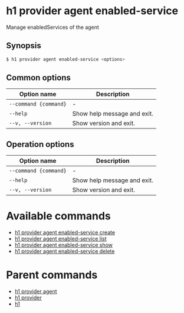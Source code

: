 
# h1 provider agent enabled-service

Manage enabledServices of the agent

## Synopsis

```bash
$ h1 provider agent enabled-service <options>
```

## Common options

| Option name               | Description                 |
| ------------------------- | --------------------------- |
| ```--command {command}``` | -                           |
| ```--help```              | Show help message and exit. |
| ```--v, --version```      | Show version and exit.      |

## Operation options

| Option name               | Description                 |
| ------------------------- | --------------------------- |
| ```--command {command}``` | -                           |
| ```--help```              | Show help message and exit. |
| ```--v, --version```      | Show version and exit.      |

# Available commands

* [h1 provider agent enabled-service create](./create/README.md)
* [h1 provider agent enabled-service list](./list/README.md)
* [h1 provider agent enabled-service show](./show/README.md)
* [h1 provider agent enabled-service delete](./delete/README.md)

# Parent commands

* [h1 provider agent](./../README.md)
* [h1 provider](./../../README.md)
* [h1](./../../../README.md)

